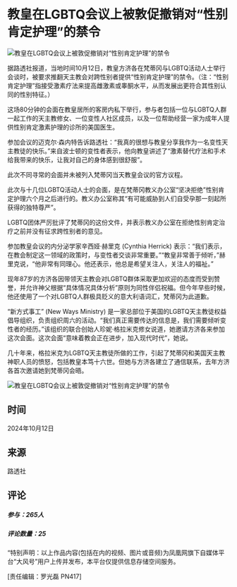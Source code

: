 # 教皇在LGBTQ会议上被敦促撤销对“性别肯定护理”的禁令

![教皇在LGBTQ会议上被敦促撤销对“性别肯定护理”的禁令](https://x0.ifengimg.com/ucms/2024_42/A0588D364C3168971793A37B0E516E523D075F42_size61_w1280_h214.png)

据路透社报道，当地时间10月12日，教皇方济各在梵蒂冈与LGBTQ活动人士举行会谈时，被要求推翻天主教会对跨性别者提供“性别肯定护理”的禁令。（注：“性别肯定护理”指接受激素疗法来提高雌激素或睾酮水平，从而发展出更符合其性别认同的性别特征。）

这场80分钟的会面在教皇居所的客房内私下举行，参与者包括一位与LGBTQ人群一起工作的天主教修女、一位变性人社区成员，以及一位帮助经营一家为成年人提供性别肯定激素护理的诊所的美国医生。

参加会议的迈克尔·森内特告诉路透社：“我真的很想与教皇分享我作为一名变性天主教徒的快乐。”来自波士顿的变性者表示，他向教皇讲述了“激素替代疗法和手术给我带来的快乐，让我对自己的身体感到很舒服”。

此次不同寻常的会面并未被列入梵蒂冈当天教皇会议的官方议程。

此次与十几位LGBTQ活动人士的会面，是在梵蒂冈教义办公室“坚决拒绝”性别肯定护理六个月之后进行的。教义办公室称其“有可能威胁到人们自受孕那一刻起所获得的独特尊严”。

LGBTQ团体严厉批评了梵蒂冈的这份文件，并表示教义办公室在拒绝性别肯定治疗之前并没有征求跨性别者的意见。

参加教皇会议的内分泌学家辛西娅·赫里克 (Cynthia Herrick) 表示：“我们表示，在教会制定这一领域的政策时，与变性者交谈非常重要。”“教皇非常善于倾听，”赫里克说，“他非常有同理心。他还表示，他总是希望关注人，关注人的福祉。”

现年87岁的方济各因带领天主教会对LGBTQ群体采取更加欢迎的态度而受到赞誉，并允许神父根据“具体情况具体分析”原则为同性伴侣祝福。但今年早些时候，他还使用了一个对LGBTQ人群极具贬义的意大利语词汇，梵蒂冈为此道歉。

“新方式事工” (New Ways Ministry) 是一家总部位于美国的LGBTQ天主教徒权益倡导组织，负责组织周六的活动。“我们真正需要传达的信息是，我们需要倾听变性者的经历。”该组织的联合创始人珍妮·格拉米克修女说道，她邀请方济各来参加这次会面。这次会面“意味着教会正在进步，加入现代时代”，她说。

几十年来，格拉米克为LGBTQ天主教徒所做的工作，引起了梵蒂冈和美国天主教神职人员的愤怒，包括教皇本笃十六世。但她与方济各建立了通信联系，去年方济各首次邀请她到梵蒂冈会晤。

![教皇在LGBTQ会议上被敦促撤销对“性别肯定护理”的禁令](https://x0.ifengimg.com/ucms/2024_42/CFB24E1E192E31D81B5BC573E22718D5151F210F_size71_w1080_h119.png)

## 时间
2024年10月12日

## 来源
路透社

## 评论
##### 参与：265人  
##### 评论数量：25

“特别声明：以上作品内容(包括在内的视频、图片或音频)为凤凰网旗下自媒体平台“大风号”用户上传并发布，本平台仅提供信息存储空间服务。 

\[责任编辑：罗光磊 PN417\]